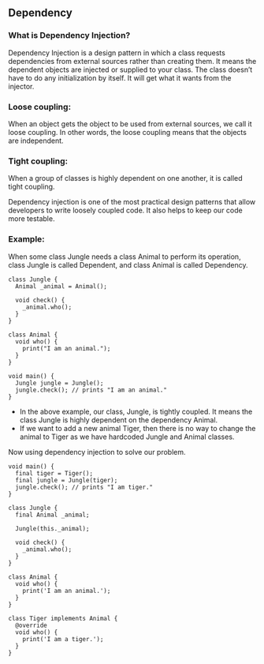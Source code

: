 ## Dependency 

### What is Dependency Injection?

Dependency Injection is a design pattern in which a class requests dependencies from external sources rather than creating them. It means the dependent objects are injected or supplied to your class. The class doesn’t have to do any initialization by itself. It will get what it wants from the injector.

### Loose coupling: 
When an object gets the object to be used from external sources, we call it loose coupling. In other words, the loose coupling means that the objects are independent.

### Tight coupling: 
When a group of classes is highly dependent on one another, it is called tight coupling.

Dependency injection is one of the most practical design patterns that allow developers to write loosely coupled code. It also helps to keep our code more testable.

### Example:

When some class Jungle needs a class Animal to perform its operation, class Jungle is called Dependent, and class Animal is called Dependency.

```
class Jungle {
  Animal _animal = Animal();

  void check() {
    _animal.who();
  }
}

class Animal {
  void who() {
    print("I am an animal.");
  }
}

void main() {
  Jungle jungle = Jungle();
  jungle.check(); // prints "I am an animal."
}
```

- In the above example, our class, Jungle, is tightly coupled. It means the class Jungle is highly dependent on the dependency Animal.
- If we want to add a new animal Tiger, then there is no way to change the animal to Tiger as we have hardcoded Jungle and Animal classes.

Now using dependency injection to solve our problem.

```
void main() {
  final tiger = Tiger();
  final jungle = Jungle(tiger);
  jungle.check(); // prints "I am tiger."
}

class Jungle {
  final Animal _animal;

  Jungle(this._animal);

  void check() {
    _animal.who();
  }
}

class Animal {
  void who() {
    print('I am an animal.');
  }
}

class Tiger implements Animal {
  @override
  void who() {
    print('I am a tiger.');
  }
}
```
